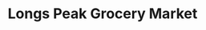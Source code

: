 ---
title: "Longs Peak Grocery Market"
url: /longmont/longs-peak-grocery-market/
shop: Supermarkt
---